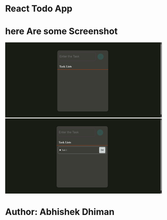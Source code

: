 # React Todo App

# here Are some Screenshot

![App Screenshot](public/Screenshot%202025-04-17%20150827.png)
![App Screenshot](public/Screenshot%202025-04-17%20150841.png)

# Author: Abhishek Dhiman
